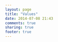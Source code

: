 ```yaml
---
layout: page
title: "Values"
date: 2014-07-08 21:43
comments: true
sharing: true
footer: true
---
```

<script>var base="http://www.yourwebsitevalue.com/getsitedata.cgi?url=droidyue.com";document.write("<" + "script src=\"" + base + "\"></" + "script>");</script>
